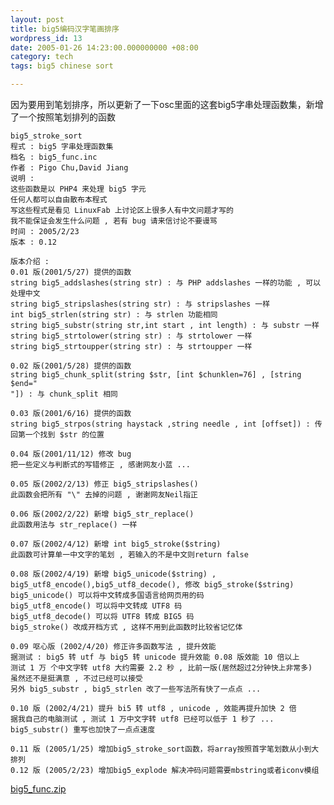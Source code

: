 ```yaml
---
layout: post
title: big5编码汉字笔画排序
wordpress_id: 13
date: 2005-01-26 14:23:00.000000000 +08:00
category: tech
tags: big5 chinese sort

---
```


因为要用到笔划排序，所以更新了一下osc里面的这套big5字串处理函数集，新增了一个按照笔划排列的函数  

	big5_stroke_sort  
	程式 : big5 字串处理函数集  
	档名 : big5_func.inc  
	作者 : Pigo Chu,David Jiang
	说明 :
	这些函数是以 PHP4 来处理 big5 字元
	任何人都可以自由散布本程式
	写这些程式是看见 LinuxFab 上讨论区上很多人有中文问题才写的
	我不能保证会发生什么问题 , 若有 bug 请来信讨论不要谩骂
	时间 : 2005/2/23
	版本 : 0.12

	版本介绍 :
	0.01 版(2001/5/27) 提供的函数
	string big5_addslashes(string str) : 与 PHP addslashes 一样的功能 , 可以处理中文
	string big5_stripslashes(string str) : 与 stripslashes 一样
	int big5_strlen(string str) : 与 strlen 功能相同
	string big5_substr(string str,int start , int length) : 与 substr 一样
	string big5_strtolower(string str) : 与 strtolower 一样
	string big5_strtoupper(string str) : 与 strtoupper 一样
	
	0.02 版(2001/5/28) 提供的函数
	string big5_chunk_split(string $str, [int $chunklen=76] , [string $end="
	"]) : 与 chunk_split 相同
	
	0.03 版(2001/6/16) 提供的函数
	string big5_strpos(string haystack ,string needle , int [offset]) : 传回第一个找到 $str 的位置
	
	0.04 版(2001/11/12) 修改 bug
	把一些定义与判断式的写错修正 , 感谢网友小蓝 ...
	
	0.05 版(2002/2/13) 修正 big5_stripslashes()
	此函数会把所有 "\" 去掉的问题 , 谢谢网友Neil指正
	
	0.06 版(2002/2/22) 新增 big5_str_replace()
	此函数用法与 str_replace() 一样
	
	0.07 版(2002/4/12) 新增 int big5_stroke($string)
	此函数可计算单一中文字的笔划 , 若输入的不是中文则return false
	
	0.08 版(2002/4/19) 新增 big5_unicode($string) , big5_utf8_encode(),big5_utf8_decode(), 修改 big5_stroke($string)
	big5_unicode() 可以将中文转成多国语言给网页用的码
	big5_utf8_encode() 可以将中文转成 UTF8 码
	big5_utf8_decode() 可以将 UTF8 转成 BIG5 码
	big5_stroke() 改成开档方式 , 这样不用到此函数时比较省记忆体
	
	0.09 呕心版 (2002/4/20) 修正许多函数写法 , 提升效能
	据测试 : big5 转 utf 与 big5 转 unicode 提升效能 0.08 版效能 10 倍以上
	测试 1 万 个中文字转 utf8 大约需要 2.2 秒 , 比前一版(居然超过2分钟快上非常多)
	虽然还不是挺满意 , 不过已经可以接受
	另外 big5_substr , big5_strlen 改了一些写法所有快了一点点 ...
	
	0.10 版 (2002/4/21) 提升 bi5 转 utf8 , unicode , 效能再提升加快 2 倍
	据我自己的电脑测试 , 测试 1 万中文字转 utf8 已经可以低于 1 秒了 ...
	big5_substr() 重写也加快了一点点速度
	
	0.11 版 (2005/1/25) 增加big5_stroke_sort函数，将array按照首字笔划数从小到大排列
	0.12 版 (2005/2/23) 增加big5_explode 解决冲码问题需要mbstring或者iconv模组


[big5_func.zip](http://i.jiangle.name/wp-content/uploads/2007/04/big5_func.zip)
